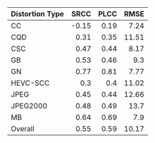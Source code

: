| Distortion Type   |   SRCC |   PLCC |   RMSE |
|:------------------|-------:|-------:|-------:|
| CC                |  -0.15 |   0.19 |   7.24 |
| CQD               |   0.31 |   0.35 |  11.51 |
| CSC               |   0.47 |   0.44 |   8.17 |
| GB                |   0.53 |   0.46 |   9.3  |
| GN                |   0.77 |   0.81 |   7.77 |
| HEVC-SCC          |   0.3  |   0.4  |  11.02 |
| JPEG              |   0.45 |   0.44 |  12.66 |
| JPEG2000          |   0.48 |   0.49 |  13.7  |
| MB                |   0.64 |   0.69 |   7.9  |
| Overall           |   0.55 |   0.59 |  10.17 |